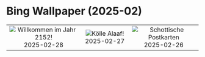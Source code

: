 # Bing Wallpaper (2025-02)

|  |  |  |
|:---:|:---:|:---:|
| ![](https://www.bing.com/th?id=OHR.BhutanMonastery_DE-DE8934073002_400x240.jpg "Willkommen im Jahr 2152!") 2025-02-28 | ![](https://www.bing.com/th?id=OHR.CologneNight_DE-DE4660512744_400x240.jpg "Kölle Alaaf!") 2025-02-27 | ![](https://www.bing.com/th?id=OHR.ArgyllStalker_DE-DE7352876454_400x240.jpg "Schottische Postkarten") 2025-02-26 |
